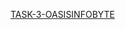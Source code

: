 [TASK-3-OASISINFOBYTE](https://github.com/Sony-Dodla/TASK-3-OASISINFOBYTE/blob/main/TASK-3.ipynb)<br>
